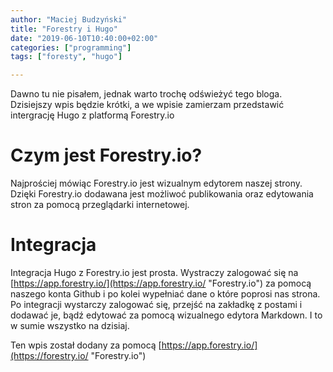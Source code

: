 ```yaml
---
author: "Maciej Budzyński"
title: "Forestry i Hugo"
date: "2019-06-10T10:40:00+02:00"
categories: ["programming"]
tags: ["foresty", "hugo"]

---
```


Dawno tu nie pisałem, jednak warto trochę odświeżyć tego bloga. Dzisiejszy wpis będzie krótki, a we wpisie zamierzam przedstawić intergrację Hugo z platformą Forestry.io

<!--more-->

# Czym jest Forestry.io?

Najprościej mówiąc Forestry.io jest wizualnym edytorem naszej strony. Dzięki Forestry.io dodawana jest możliwoć publikowania oraz edytowania stron za pomocą przeglądarki internetowej.

# Integracja

Integracja Hugo z Forestry.io jest prosta. Wystraczy zalogować się na [https://app.forestry.io/](https://app.forestry.io/ "Forestry.io") za pomocą naszego konta Github i po kolei wypełniać dane o które poprosi nas strona. Po integracji wystarczy zalogować się, przejść na zakładkę z postami i dodawać je, bądź edytować za pomocą wizualnego edytora Markdown. I to w sumie wszystko na dzisiaj.

Ten wpis został dodany za pomocą [https://app.forestry.io/](https://forestry.io/ "Forestry.io")
